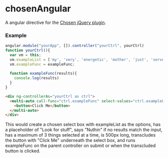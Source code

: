# chosenAngular
A angular directive for the [Chosen jQuery plugin](http://harvesthq.github.io/chosen/options.html).


### Example
```js
angular.module("yourApp", []).controller("yourCtrl", yourCtrl)
function yourCtrl(){
  var vm = this;
  vm.exampleList = ['my', 'very', 'energetic', 'mother', 'just', 'served', 'us', 'nine', undefined];
  vm.exampleFunc = exampleFunc;
  
  function exampleFunc(results){
    console.log(results)
  }
}
```
```html
<div ng-controllerAs="yourCtrl as ctrl">
  <multi-auto call-func="ctrl.exampleFunc" select-values="ctrl.exampleList" max-choices="3" box-width="500px"       no-result-text="Nuthin" placeholder-text="Look for stuff">
    <button>Click Me</button>
  </multi-auto>
</div>
```

This would create a chosen select box with exampleList as the options, has a placeholder of "Look for stuff", says "Nuthin" if no results match the input, has a maximum of 3 things selected at a time, is 500px long, transcludes the button with "Click Me" underneath the select box, and runs exampleFunc on the parent controller on submit or when the transcluded button is clicked.

